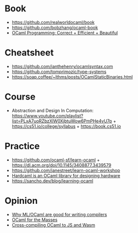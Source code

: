 # Book

- https://github.com/realworldocaml/book
- https://github.com/bobzhang/ocaml-book
- [OCaml Programming: Correct + Efficient + Beautiful](https://github.com/cs3110/textbook)

# Cheatsheet

- https://github.com/ianthehenry/ocamlsyntax.com
- https://github.com/tomprimozic/type-systems
- https://soap.coffee/~lthms/posts/OCamlStaticBinaries.html

# Course 

- Abstraction and Design In Computation: https://www.youtube.com/playlist?list=PLxA7uoRZbzXlW0XjbtuWow6PmPHe4vU7p + https://cs51.io/college/syllabus + https://book.cs51.io

# Practice

- https://github.com/ocaml-sf/learn-ocaml + https://dl.acm.org/doi/10.1145/3408877.3439579
- https://github.com/janestreet/learn-ocaml-workshop
- [Hardcaml is an OCaml library for designing hardware](https://github.com/janestreet/hardcaml)
- https://sancho.dev/blog/learning-ocaml

# Opinion

- [Why ML/OCaml are good for writing compilers](http://flint.cs.yale.edu/cs421/case-for-ml.html)
- [OCaml for the Masses](https://queue.acm.org/detail.cfm?id=2038036)
- [Cross-compiling OCaml to JS and Wasm](https://semgrep.dev/blog/2023/turbo-mode)
